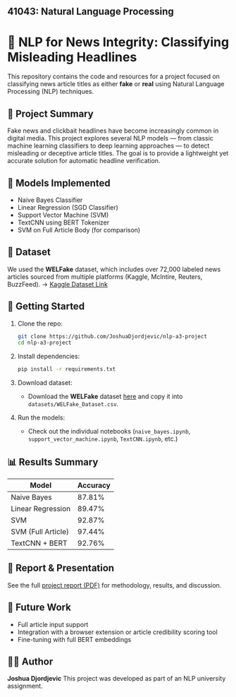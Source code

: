 41043: Natural Language Processing
---

# 📰 NLP for News Integrity: Classifying Misleading Headlines

This repository contains the code and resources for a project focused on classifying news article titles as either **fake** or **real** using Natural Language Processing (NLP) techniques.

## 📌 Project Summary

Fake news and clickbait headlines have become increasingly common in digital media. This project explores several NLP models — from classic machine learning classifiers to deep learning approaches — to detect misleading or deceptive article titles. The goal is to provide a lightweight yet accurate solution for automatic headline verification.

## 🧠 Models Implemented

* Naive Bayes Classifier
* Linear Regression (SGD Classifier)
* Support Vector Machine (SVM)
* TextCNN using BERT Tokenizer
* SVM on Full Article Body (for comparison)

## 📂 Dataset

We used the **WELFake** dataset, which includes over 72,000 labeled news articles sourced from multiple platforms (Kaggle, McIntire, Reuters, BuzzFeed).
→ [Kaggle Dataset Link](https://www.kaggle.com/datasets/saurabhshahane/fake-news-classification)

## 🚀 Getting Started

1. Clone the repo:

   ```bash
   git clone https://github.com/JoshuaDjordjevic/nlp-a3-project
   cd nlp-a3-project
   ```

2. Install dependencies:

   ```bash
   pip install -r requirements.txt
   ```

3. Download dataset:

   * Download the **WELFake** dataset [here](https://www.kaggle.com/datasets/saurabhshahane/fake-news-classification) and copy it into `datasets/WELFake_Dataset.csv`.

4. Run the models:

   * Check out the individual notebooks (`naive_bayes.ipynb`, `support_vector_machine.ipynb`, `TextCNN.ipynb`, etc.)

## 📊 Results Summary

| Model              | Accuracy |
| -----------------  | -------- |
| Naive Bayes        | 87.81%   |
| Linear Regression  | 89.47%   |
| SVM                | 92.87%   |
| SVM (Full Article) | 97.44%   |
| TextCNN + BERT     | 92.76%   |

## 📎 Report & Presentation

See the full [project report (PDF)](link-to-pdf-if-hosted) for methodology, results, and discussion.

## 📌 Future Work

* Full article input support
* Integration with a browser extension or article credibility scoring tool
* Fine-tuning with full BERT embeddings

## 🧑‍💻 Author

**Joshua Djordjevic**
This project was developed as part of an NLP university assignment.
